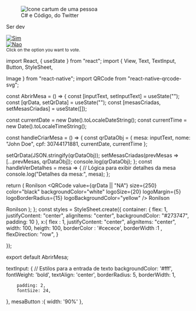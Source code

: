 <figure> 
  <img src="https://dev-to-uploads.s3.amazonaws.com/uploads/articles/zmtdzk3zfsdvafrdc7wn.png" alt="Icone cartum de uma pessoa" />

  <figcaption>C# e Código, do Twitter</figcaption>
</figure>

Ser dev

<a href="https://md-poll.vercel.app/polls/7a9c4157-49e6-4264-bf27-d98b0bd4ebe2/vote?option=0&close" target="_blank">
  <img src="https://md-poll.vercel.app/api/polls/7a9c4157-49e6-4264-bf27-d98b0bd4ebe2/options/0/img" alt="Sim"/>
</a>
<br/>
<a href="https://md-poll.vercel.app/polls/7a9c4157-49e6-4264-bf27-d98b0bd4ebe2/vote?option=1&close" target="_blank">
  <img src="https://md-poll.vercel.app/api/polls/7a9c4157-49e6-4264-bf27-d98b0bd4ebe2/options/1/img" alt="Nao"/>
</a>
<br/>
<small>Click on the option you want to vote.</small>


import React, { useState } from "react";
import {
 View,
 Text,
 TextInput,
 Button,
 StyleSheet,
 
 Image
} from "react-native";
import QRCode from "react-native-qrcode-svg";

const AbrirMesa = () => {
 const [inputText, setInputText] = useState("");
 const [qrData, setQrData] = useState("");
 const [mesasCriadas, setMesasCriadas] = useState([]);

 const currentDate = new Date().toLocaleDateString();
 const currentTime = new Date().toLocaleTimeString();

 const handleCriarMesa = () => {
  const qrDataObj = {
   mesa: inputText,
   nome: "John Doe",
   cpf: 30744171881,
   currentDate,
   currentTime
  };

  setQrData(JSON.stringify(qrDataObj));
  setMesasCriadas(prevMesas => [...prevMesas, qrDataObj]);
  console.log(qrDataObj);
 };
 const handleVerDetalhes = mesa => {
  // Lógica para exibir detalhes da mesa
  console.log("Detalhes da mesa:", mesa);
 };

 return (
  <View style={styles.container}>
   <View style={styles.x}>
   <Text>Ronilson</Text>
    <QRCode
     value={qrData || "NA"}
     size={250}
     color="black"
     backgroundColor="white"
     logoSize={20}
     logoMargin={5}
     logoBorderRadius={15}
     logoBackgroundColor="yellow"
    />
   </View>
   <View style={styles.x}>
    <Text>Ronilson</Text>
    
   </View>
   <View style={styles.x}>
    <Text>Ronilson</Text>
   </View>
  </View>
 );
};
const styles = StyleSheet.create({
 container: {
  flex: 1,
  justifyContent: "center",
  alignItems: "center",
  backgroundColor: "#273747",
  padding: 10
 },
 x:{
 flex : 1,
  justifyContent: "center",
  alignItems: "center",
  width: 100,
  heigth: 100,
  borderColor : '#cecece',
  borderWidth :1 ,
  flexDirection: "row",
 }
 
});

export default AbrirMesa;

textInput: {
		// Estilos para a entrada de texto
		backgroundColor: '#fff',
		fontWeight: 'bold',
		textAlign: 'center',
		borderRadius: 5,
		borderWidth: 1,

		padding: 2,
		fontSize: 24,
},
mesaButton :{
	width: '90%'
},